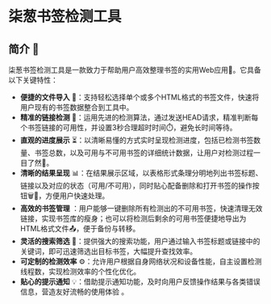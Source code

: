 # 柒葱书签检测工具

## 简介 📌
柒葱书签检测工具是一款致力于帮助用户高效整理书签的实用Web应用🎯。它具备以下关键特性：
- **便捷的文件导入** 📂：支持轻松选择单个或多个HTML格式的书签文件，快速将用户现有的书签数据整合到工具中。
- **精准的链接检测** 🔗：运用先进的检测算法，通过发送HEAD请求，精准判断每个书签链接的可用性，并设置3秒合理超时时间⏱️，避免长时间等待。
- **直观的进度展示** ⏳：以清晰易懂的方式实时呈现检测进度，包括已检测书签数量、书签总数，以及可用与不可用书签的详细统计数据，让用户对检测过程一目了然👀。
- **清晰的结果呈现** 📊：在结果展示区域，以表格形式条理分明地列出书签标题、链接以及对应的状态（可用/不可用），同时贴心配备删除和打开书签的操作按钮🗑️🔗，方便用户快速处理。
- **高效的书签管理** ：用户能够一键删除所有检测出的不可用书签，快速清理无效链接，实现书签库的瘦身；也可以将检测后剩余的可用书签便捷地导出为HTML格式文件📤，便于备份与转移。
- **灵活的搜索筛选** 🔎：提供强大的搜索功能，用户通过输入书签标题或链接中的关键词，即可迅速筛选出目标书签，大幅提升查找效率。
- **可定制的检测效率** ⚙️：允许用户根据自身网络状况和设备性能，自主设置检测线程数，实现检测效率的个性化优化。
- **贴心的提示通知** 💡：借助提示通知功能，及时向用户反馈操作结果与各类错误信息，营造友好流畅的使用体验 。 
